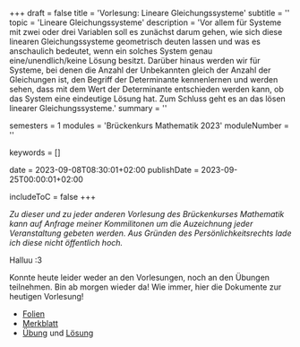 +++
draft = false
title = 'Vorlesung: Lineare Gleichungssysteme'
subtitle = ''
topic = 'Lineare Gleichungssysteme'
description = 'Vor allem für Systeme mit zwei oder drei Variablen soll es zunächst darum gehen, wie sich diese linearen Gleichungssysteme geometrisch deuten lassen und was es anschaulich bedeutet, wenn ein solches System genau eine/unendlich/keine Lösung besitzt. Darüber hinaus werden wir für Systeme, bei denen die Anzahl der Unbekannten gleich der Anzahl der Gleichungen ist, den Begriff der Determinante kennenlernen und werden sehen, dass mit dem Wert der Determinante entschieden werden kann, ob das System eine eindeutige Lösung hat. Zum Schluss geht es an das lösen linearer Gleichungssysteme.'
summary = ''

semesters = 1
modules = 'Brückenkurs Mathematik 2023'
moduleNumber = ''

keywords = []

date = 2023-09-08T08:30:01+02:00
publishDate = 2023-09-25T00:00:01+02:00

includeToC = false
+++

*Zu dieser und zu jeder anderen Vorlesung des Brückenkurses Mathematik kann auf Anfrage meiner Kommilitonen um die Auzeichnung jeder Veranstaltung gebeten werden. Aus Gründen des Persönlichkeitsrechts lade ich diese nicht öffentlich hoch.*

Halluu :3

Konnte heute leider weder an den Vorlesungen, noch an den Übungen teilnehmen. Bin ab morgen wieder da! Wie immer, hier die Dokumente zur heutigen Vorlesung!

* [Folien](/university/brückenkurs-mathe-folien-03.pdf)
* [Merkblatt](/university/brückenkurs-mathe-merkblatt-03.pdf)
* [Übung](/university/brückenkurs-mathe-übung-03.pdf) und [Lösung](brückenkurs-mathe-lösung-03.pdf)

